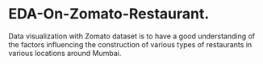 # EDA-On-Zomato-Restaurant.
Data visualization with Zomato dataset is to have a good understanding of the factors influencing the construction of various types of restaurants in various locations around Mumbai.
